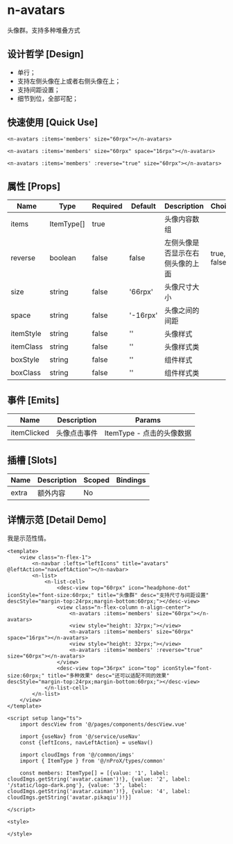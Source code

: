 # n-avatars

头像群。支持多种堆叠方式

## 设计哲学 [Design]

- 单行；
- 支持左侧头像在上或者右侧头像在上；
- 支持间距设置；
- 细节到位，全部可配；

## 快速使用 [Quick Use]

```vue
<n-avatars :items='members' size="60rpx"></n-avatars>

<n-avatars :items='members' size="60rpx" space="16rpx"></n-avatars>

<n-avatars :items='members' :reverse="true" size="60rpx"></n-avatars>
```

## 属性 [Props]

| Name | Type | Required | Default | Description | Choices |
| --- | --- | --- | --- | --- | --- |
| items | ItemType[] | true |  | 头像内容数组 |  | 
| reverse | boolean | false | false | 左侧头像是否显示在右侧头像的上面 | true, false | 
| size | string | false | '66rpx' | 头像尺寸大小 |  | 
| space | string | false | '-16rpx' | 头像之间的间距 |  | 
| itemStyle | string | false | '' | 头像样式 |  | 
| itemClass | string | false | '' | 头像样式类 |  | 
| boxStyle | string | false | '' | 组件样式 |  | 
| boxClass | string | false | '' | 组件样式类 |  | 

## 事件 [Emits]

| Name | Description | Params |
| --- | --- | --- | 
| itemClicked | 头像点击事件 | ItemType - 点击的头像数据 |

## 插槽 [Slots]

| Name | Description | Scoped | Bindings |
| --- | --- | --- | --- |
| extra | 额外内容 | No |  |

## 详情示范 [Detail Demo]

我是示范性情。

```vue
<template>
	<view class="n-flex-1">
		<n-navbar :lefts="leftIcons" title="avatars" @leftAction="navLeftAction"></n-navbar>
		<n-list>
			<n-list-cell>
				<desc-view top="60rpx" icon="headphone-dot" iconStyle="font-size:60rpx;" title="头像群" desc="支持尺寸与间距设置" descStyle="margin-top:24rpx;margin-bottom:60rpx;"></desc-view>
				<view class="n-flex-column n-align-center">
					<n-avatars :items='members' size="60rpx"></n-avatars>
					<view style="height: 32rpx;"></view>
					<n-avatars :items='members' size="60rpx" space="16rpx"></n-avatars>
					<view style="height: 32rpx;"></view>
					<n-avatars :items='members' :reverse="true" size="60rpx"></n-avatars>
				</view>
				<desc-view top="36rpx" icon="top" iconStyle="font-size:60rpx;" title="多种效果" desc="还可以适配不同的效果" descStyle="margin-top:24rpx;margin-bottom:60rpx;"></desc-view>
			</n-list-cell>
		</n-list>
	</view>
</template>

<script setup lang="ts">
	import descView from '@/pages/components/descView.vue'
	
	import {useNav} from '@/service/useNav'
	const {leftIcons, navLeftAction} = useNav()
	
	import cloudImgs from '@/common/imgs'
	import { ItemType } from '@/nProX/types/common'
	
	const members: ItemType[] = [{value: '1', label: cloudImgs.getString('avatar.caiman')!}, {value: '2', label: '/static/logo-dark.png'}, {value: '3', label: cloudImgs.getString('avatar.caiman')!}, {value: '4', label: cloudImgs.getString('avatar.pikaqiu')!}]
	
</script>

<style>

</style>

```

<DemoFrame src="https://www.redou.vip/nprox/#/pages/display/avatars" />

